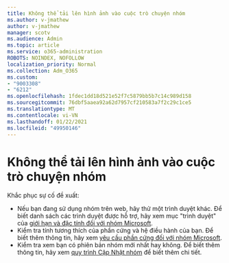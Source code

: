 ```yaml
---
title: Không thể tải lên hình ảnh vào cuộc trò chuyện nhóm
ms.author: v-jmathew
author: v-jmathew
manager: scotv
ms.audience: Admin
ms.topic: article
ms.service: o365-administration
ROBOTS: NOINDEX, NOFOLLOW
localization_priority: Normal
ms.collection: Adm_O365
ms.custom:
- "9003308"
- "6212"
ms.openlocfilehash: 1fdec1dd18d521e52f7c5879bb5b7c14c989d158
ms.sourcegitcommit: 76dbf5aaea92a62d7957cf210583a7f2c29c1ce5
ms.translationtype: MT
ms.contentlocale: vi-VN
ms.lasthandoff: 01/22/2021
ms.locfileid: "49950146"
---
```

# <a name="cant-upload-an-image-to-a-teams-chat"></a>Không thể tải lên hình ảnh vào cuộc trò chuyện nhóm

Khắc phục sự cố đề xuất:

- Nếu bạn đang sử dụng nhóm trên web, hãy thử một trình duyệt khác. Để biết danh sách các trình duyệt được hỗ trợ, hãy xem mục "trình duyệt" của [giới hạn và đặc tính đối với nhóm Microsoft](https://docs.microsoft.com/microsoftteams/limits-specifications-teams).
- Kiểm tra tính tương thích của phần cứng và hệ điều hành của bạn. Để biết thêm thông tin, hãy xem [yêu cầu phần cứng đối với nhóm Microsoft](https://docs.microsoft.com/microsoftteams/hardware-requirements-for-the-teams-app).
- Kiểm tra xem bạn có phiên bản nhóm mới nhất hay không. Để biết thêm thông tin, hãy xem [quy trình Cập Nhật nhóm](https://docs.microsoft.com/microsoftteams/teams-client-update) để biết thêm chi tiết.
